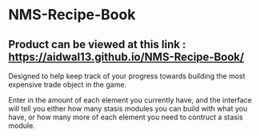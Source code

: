# NMS-Recipe-Book

## Product can be viewed at this link : https://aidwal13.github.io/NMS-Recipe-Book/

Designed to help keep track of your progress towards building the most expensive trade object in the game. 

Enter in the amount of each element you currently have, and the interface will tell you either how many stasis modules you can build with what you have, or how many more of each element you need to contruct a stasis module.
